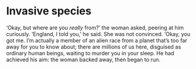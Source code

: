 Invasive species
================‘Okay, but where are you _really_ from?’ the woman asked, peering at him curiously. ‘England, I told you,’ he said. She was not convinced. ‘Okay, you got me. I’m actually a member of an alien race from a planet that’s too far away for you to know about; there are millions of us here, disguised as ordinary human beings, waiting to murder you in your sleep. He had achieved his aim: the woman backed away, then began to run.